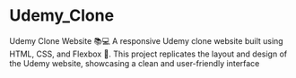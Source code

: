# Udemy_Clone
Udemy Clone Website 📚💻  A responsive Udemy clone website built using HTML, CSS, and Flexbox 📐. This project replicates the layout and design of the Udemy website, showcasing a clean and user-friendly interface
